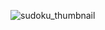 ![sudoku_thumbnail](https://user-images.githubusercontent.com/32208585/116810682-faf05380-ab66-11eb-93b6-2a7418fa7c3f.png)

